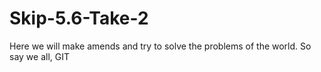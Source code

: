# Skip-5.6-Take-2

Here we will make amends and try to solve the problems of the world. So say we all, GIT
